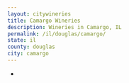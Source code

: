 ```yaml
---
layout: citywineries
title: Camargo Wineries
description: Wineries in Camargo, IL
permalink: /il/douglas/camargo/
state: il
county: douglas
city: camargo
---
```

-
